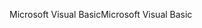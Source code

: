 <span data-ttu-id="63205-101">Microsoft Visual Basic</span><span class="sxs-lookup"><span data-stu-id="63205-101">Microsoft Visual Basic</span></span>